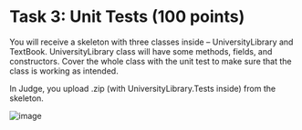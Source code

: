 # Task 3: Unit Tests (100 points)

You will receive a skeleton with three classes inside – UniversityLibrary and TextBook. UniversityLibrary class will have some methods, fields, and constructors. Cover the whole class with the unit test to make sure that the class is working as intended.

In Judge, you upload .zip (with UniversityLibrary.Tests inside) from the skeleton.

![image](https://user-images.githubusercontent.com/45227327/230192563-bf5e0d3c-10ac-4fed-8f77-574e6d8c8f86.png)
